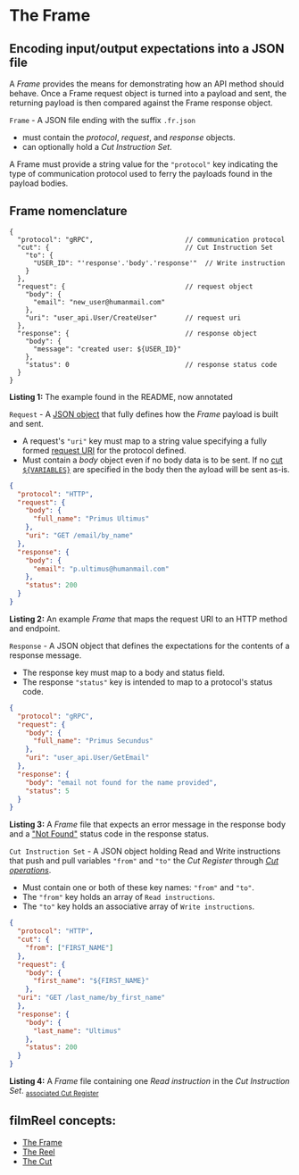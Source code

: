 # The Frame

## Encoding input/output expectations into a JSON file

A *Frame* provides the means for demonstrating how an API method should behave.
Once a Frame request object is turned into a payload and sent, the returning
payload is then compared against the Frame response object.

<a name="frame"></a>

`Frame` - A JSON file ending with the suffix `.fr.json`
* must contain the *protocol*, *request*, and *response* objects.
* can optionally hold a *Cut Instruction Set*.

A Frame must provide a string value for the `"protocol"` key indicating the
type of communication protocol used to ferry the payloads found in the payload
bodies.

## Frame nomenclature

<a name="listing-1"></a>

```jsonc
{
  "protocol": "gRPC",                       // communication protocol
  "cut": {                                  // Cut Instruction Set
    "to": {
      "USER_ID": "'response'.'body'.'response'"  // Write instruction
    }
  },
  "request": {                              // request object
    "body": {
      "email": "new_user@humanmail.com"
    },
    "uri": "user_api.User/CreateUser"       // request uri
  },
  "response": {                             // response object
    "body": {
      "message": "created user: ${USER_ID}"
    },
    "status": 0                             // response status code
  }
}

```

**Listing 1:** The example found in the README, now annotated

<a name="request"></a>

`Request` - A [JSON object](https://en.wikipedia.org/wiki/JSON#Data_types_and_syntax) that fully
defines how the *Frame* payload is built and sent.
* A request's `"uri"` key must map to a string value specifying a fully formed
[request URI](https://www.w3.org/Protocols/rfc2616/rfc2616-sec5.html#sec5.1.2)
for the protocol defined.
* Must contain a *body* object even if no body data is to be sent.
If no [cut `${VARIABLES}`](cut.md#cut-variable) are specified in the body
then the ayload will be sent as-is.

<a name="listing-2"></a>

```json
{
  "protocol": "HTTP",
  "request": {
    "body": {
      "full_name": "Primus Ultimus"
    },
    "uri": "GET /email/by_name"
  },
  "response": {
    "body": {
      "email": "p.ultimus@humanmail.com"
    },
    "status": 200
  }
}
```

**Listing 2:** An example *Frame* that maps the request URI to an HTTP method and endpoint.


<a name="response"></a>

`Response` - A JSON object that defines the expectations for the contents of a
response message.
* The response key must map to a body and status field.
* The response `"status"` key is intended to map to a protocol's status code.

<a name="listing-3"></a>

```json
{
  "protocol": "gRPC",
  "request": {
    "body": {
      "full_name": "Primus Secundus"
    },
    "uri": "user_api.User/GetEmail"
  },
  "response": {
    "body": "email not found for the name provided",
    "status": 5
  }
}
```

**Listing 3:** A *Frame* file that expects an error message in the response
body and a ["Not Found"](https://github.com/grpc/grpc/blob/master/doc/statuscodes.md)
status code in the response status.

<a name="cut-instruction-set"></a>

`Cut Instruction Set` - A JSON object holding Read and Write instructions that
push and pull variables `"from"` and `"to"` the *Cut Register* through
[*Cut operations*](cut.md#cut-operation).

* Must contain one or both of these key names: `"from"` and `"to"`.
* The `"from"` key holds an array of `Read instructions`.
* The `"to"` key holds an associative array of `Write instructions`.

<a name="listing-4"></a>

```json
{
  "protocol": "HTTP",
  "cut": {
    "from": ["FIRST_NAME"]
  },
  "request": {
    "body": {
      "first_name": "${FIRST_NAME}"
    },
  "uri": "GET /last_name/by_first_name"
  },
  "response": {
    "body": {
      "last_name": "Ultimus"
    },
    "status": 200
  }
}
```

**Listing 4:** A *Frame* file containing one *Read instruction* in the *Cut
Instruction Set*. <sub>[associated Cut Register](cut.md#listing-1)</sub>

## filmReel concepts:

* [The Frame](frame.md)
* [The Reel](Reel.md)
* [The Cut](cut.md)
